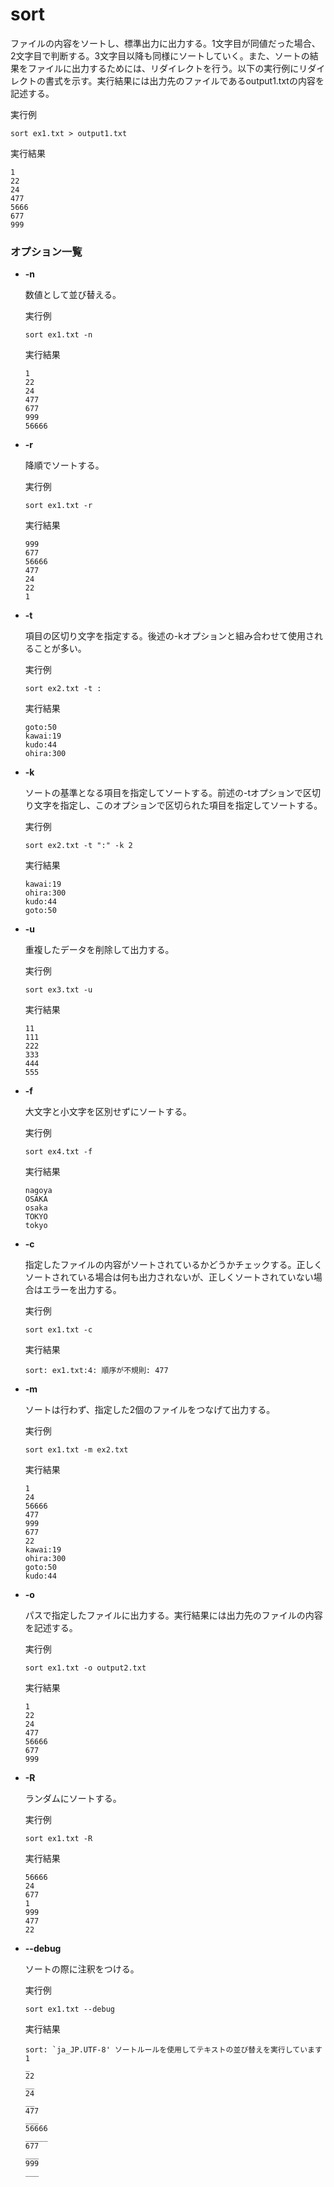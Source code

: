 [](ファイル名はコマンド名.md)
# sort
ファイルの内容をソートし、標準出力に出力する。1文字目が同値だった場合、2文字目で判断する。3文字目以降も同様にソートしていく。また、ソートの結果をファイルに出力するためには、リダイレクトを行う。以下の実行例にリダイレクトの書式を示す。実行結果には出力先のファイルであるoutput1.txtの内容を記述する。

  実行例 [](変更しない)
  
  ```
  sort ex1.txt > output1.txt
  ```


  実行結果　[](変更しない)


  ```
  1
  22
  24
  477
  5666
  677
  999
  ```

### オプション一覧


- **-n**
  
  数値として並び替える。

  実行例 [](変更しない)
  
  ```
  sort ex1.txt -n
  ```


  実行結果　[](変更しない)


  ```
  1
  22
  24
  477
  677
  999
  56666
  ```
- **-r** 
    
  降順でソートする。
  
  実行例　[](変更しない)
  
  ```
  sort ex1.txt -r
  ```


  実行結果　[](変更しない)


  ```
  999
  677
  56666
  477
  24
  22
  1
  ```
- **-t** 
    
  項目の区切り文字を指定する。後述の-kオプションと組み合わせて使用されることが多い。
  
  実行例　[](変更しない)
  
  ```
  sort ex2.txt -t :
  ```


  実行結果　[](変更しない)


  ```
  goto:50
  kawai:19
  kudo:44
  ohira:300
  ```
- **-k** 
    
  ソートの基準となる項目を指定してソートする。前述の-tオプションで区切り文字を指定し、このオプションで区切られた項目を指定してソートする。
  
  実行例　[](変更しない)
  
  ```
  sort ex2.txt -t ":" -k 2
  ```


  実行結果　[](変更しない)


  ```
  kawai:19
  ohira:300
  kudo:44
  goto:50
  ```
- **-u** 
    
  重複したデータを削除して出力する。
  
  実行例　[](変更しない)
  
  ```
  sort ex3.txt -u
  ```


  実行結果　[](変更しない)


  ```
  11
  111
  222
  333
  444
  555
  ```
- **-f** 
    
  大文字と小文字を区別せずにソートする。
  
  実行例　[](変更しない)
  
  ```
  sort ex4.txt -f
  ```


  実行結果　[](変更しない)


  ```
  nagoya
  OSAKA
  osaka
  TOKYO
  tokyo
  ```
- **-c** 
    
  指定したファイルの内容がソートされているかどうかチェックする。正しくソートされている場合は何も出力されないが、正しくソートされていない場合はエラーを出力する。
  
  実行例　[](変更しない)
  
  ```
  sort ex1.txt -c
  ```


  実行結果　[](変更しない)


  ```
  sort: ex1.txt:4: 順序が不規則: 477
  ```
- **-m** 
    
  ソートは行わず、指定した2個のファイルをつなげて出力する。
  
  実行例　[](変更しない)
  
  ```
  sort ex1.txt -m ex2.txt
  ```


  実行結果　[](変更しない)


  ```
  1
  24
  56666
  477
  999
  677
  22
  kawai:19
  ohira:300
  goto:50
  kudo:44
  ```
- **-o** 
    
  パスで指定したファイルに出力する。実行結果には出力先のファイルの内容を記述する。
  
  実行例　[](変更しない)
  
  ```
  sort ex1.txt -o output2.txt
  ```


  実行結果　[](変更しない)


  ```
  1
  22
  24
  477
  56666
  677
  999
  ```
- **-R** 
    
  ランダムにソートする。
  
  実行例　[](変更しない)
  
  ```
  sort ex1.txt -R
  ```


  実行結果　[](変更しない)


  ```
  56666
  24
  677
  1
  999
  477
  22
  ```
- **--debug** 
    
  ソートの際に注釈をつける。
  
  実行例　[](変更しない)
  
  ```
  sort ex1.txt --debug
  ```


  実行結果　[](変更しない)


  ```
  sort: `ja_JP.UTF-8' ソートルールを使用してテキストの並び替えを実行しています
  1
  _
  22
  __
  24
  __
  477
  ___
  56666
  _____
  677
  ___
  999
  ___
  ```
